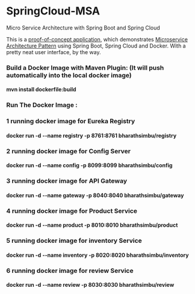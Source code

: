 # SpringCloud-MSA
Micro Service Architecture with Spring Boot and Spring Cloud

This is a [proof-of-concept application](https://jsoftgroup.wordpress.com/2017/05/09/micro-service-using-spring-cloud-and-netflix-oss/), which demonstrates [Microservice Architecture Pattern](http://martinfowler.com/microservices/) using Spring Boot, Spring Cloud and Docker.
With a pretty neat user interface, by the way.

### Build a Docker Image with Maven Plugin: (It will push automatically into the local docker image)

#### mvn install dockerfile:build

### Run The Docker Image :

### 1 running docker image for Eureka Registry
#### docker run -d --name registry -p 8761:8761 bharathsimbu/registry

### 2 running docker image for Config Server
#### docker run -d --name config -p 8099:8099 bharathsimbu/config

### 3 running docker image for API Gateway
#### docker run -d --name gateway -p 8040:8040 bharathsimbu/gateway


### 4 running docker image for Product Service
#### docker run -d --name product -p 8010:8010 bharathsimbu/product

### 5 running docker image for inventory Service
#### docker run -d --name inventory -p 8020:8020 bharathsimbu/inventory

### 6 running docker image for review Service
#### docker run -d --name review -p 8030:8030 bharathsimbu/review
